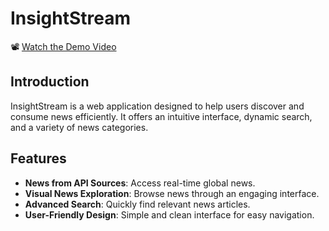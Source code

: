 # InsightStream

📽️ [Watch the Demo Video](https://github.com/Shankar-I/InsightStream-Navigate-the-News/raw/main/video.mp4)


## Introduction

InsightStream is a web application designed to help users discover and consume news efficiently. It offers an intuitive interface, dynamic search, and a variety of news categories.

## Features

- **News from API Sources**: Access real-time global news.
- **Visual News Exploration**: Browse news through an engaging interface.
- **Advanced Search**: Quickly find relevant news articles.
- **User-Friendly Design**: Simple and clean interface for easy navigation.


